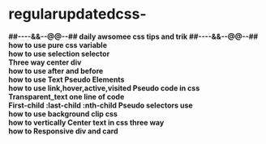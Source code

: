 # regularupdatedcss-
 <b> ##----&&--@@--## daily awsomee css tips and trik ##----&&--@@--## </b><br>
 <b> how to use pure css variable</b><br>
 <b> how to use selection selector</b><br>
 <b> Three way center div</b><br>
 <b> how to use after and before </b><br>
 <b> how to use Text Pseudo Elements</b><br>
 <b> how to use link,hover,active,visited Pseudo code in css </b><br>
 <b> Transparent_text one line of code </b><br>
 <b> First-child :last-child :nth-child Pseudo selectors use</b><br>
 <b> how to use background clip css </b><br>
 <b> how to vertically Center text in css three way </b><br>
 <b> how to Responsive div and card  </b>
 
